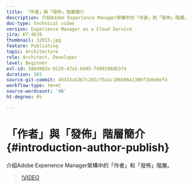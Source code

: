 ```yaml
---
title: 「作者」與「發佈」階層簡介
description: 介紹Adobe Experience Manager架構中的「作者」和「發佈」階層。
doc-type: technical video
version: Experience Manager as a Cloud Service
jira: KT-4639
thumbnail: 32033.jpg
feature: Publishing
topic: Architecture
role: Architect, Developer
level: Beginner
exl-id: 586d982e-0128-47a1-b945-7d99298db3fd
duration: 365
source-git-commit: 48433a5367c281cf5a1c106b08a1306f1b0e8ef4
workflow-type: tm+mt
source-wordcount: '46'
ht-degree: 0%

---
```


# 「作者」與「發佈」階層簡介 {#introduction-author-publish}

介紹Adobe Experience Manager架構中的「作者」和「發佈」階層。

>[!VIDEO](https://video.tv.adobe.com/v/32033?quality=12&learn=on)
